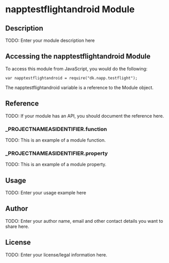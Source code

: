 # napptestflightandroid Module

## Description

TODO: Enter your module description here

## Accessing the napptestflightandroid Module

To access this module from JavaScript, you would do the following:

	var napptestflightandroid = require("dk.napp.testflight");

The napptestflightandroid variable is a reference to the Module object.	

## Reference

TODO: If your module has an API, you should document
the reference here.

### ___PROJECTNAMEASIDENTIFIER__.function

TODO: This is an example of a module function.

### ___PROJECTNAMEASIDENTIFIER__.property

TODO: This is an example of a module property.

## Usage

TODO: Enter your usage example here

## Author

TODO: Enter your author name, email and other contact
details you want to share here. 

## License

TODO: Enter your license/legal information here.
